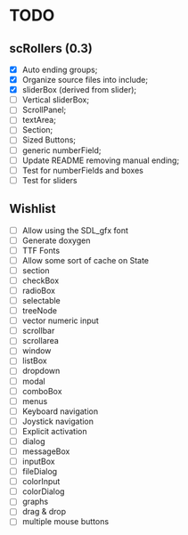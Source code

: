 TODO
====

scRollers (0.3)
---------------

- [x] Auto ending groups;
- [x] Organize source files into include;
- [x] sliderBox (derived from slider);
- [ ] Vertical sliderBox;
- [ ] ScrollPanel;
- [ ] textArea;
- [ ] Section;
- [ ] Sized Buttons;
- [ ] generic numberField;
- [ ] Update README removing manual ending;
- [ ] Test for numberFields and boxes
- [ ] Test for sliders

Wishlist
--------

- [ ] Allow using the SDL_gfx font
- [ ] Generate doxygen
- [ ] TTF Fonts
- [ ] Allow some sort of cache on State
- [ ] section
- [ ] checkBox
- [ ] radioBox
- [ ] selectable
- [ ] treeNode
- [ ] vector numeric input
- [ ] scrollbar
- [ ] scrollarea
- [ ] window
- [ ] listBox
- [ ] dropdown
- [ ] modal
- [ ] comboBox
- [ ] menus
- [ ] Keyboard navigation
- [ ] Joystick navigation
- [ ] Explicit activation
- [ ] dialog
- [ ] messageBox
- [ ] inputBox
- [ ] fileDialog
- [ ] colorInput
- [ ] colorDialog
- [ ] graphs
- [ ] drag & drop
- [ ] multiple mouse buttons
